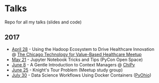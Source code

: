 # Talks
Repo for all my talks (slides and code)

## 2017

* [April 28](https://github.com/alysivji/talks/tree/master/201704-healthcare-big-data-analytics) - Using the Hadoop Ecosystem to Drive Healthcare Innovation @ [The Chicago Technology for Value-Based Healthcare Meetup](https://www.meetup.com/Chicago-Technology-For-Value-Based-Healthcare-Meetup/events/238965958/)
* [May 21](https://github.com/alysivji/talks/tree/master/201705-jupyter-notebook-tips-and-tricks) - Jupyter Notebook Tricks and Tips (PyCon Open Space)
* [June 8](https://github.com/alysivji/talks/tree/master/context-manager-intro) - A Gentle Introduction to Context Managers @ [ChiPy](https://www.meetup.com/_ChiPy_/events/240015768/)
* [June 25](https://github.com/alysivji/talks/tree/master/201706-knights-tour) - Knight's Tour Problem (Meetup study group)
* [July 30](https://github.com/alysivji/talks/tree/master/data-science-workflows-using-docker-containers) - Data Science Workflows Using Docker Containers ([PyOhio](https://pyohio.org/schedule/presentation/303/))